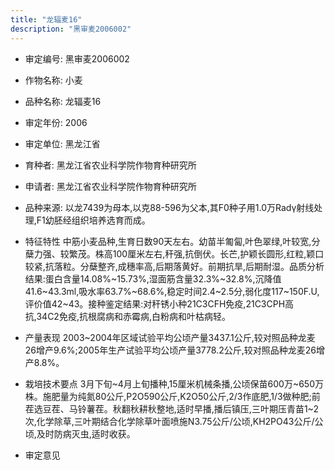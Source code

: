 ```yaml
---
title: "龙辐麦16"
description: "黑审麦2006002"
---
```

* 审定编号:  黑审麦2006002

*  作物名称:  小麦

*  品种名称:  龙辐麦16

*  审定年份:  2006

*  审定单位:  黑龙江省

* 育种者:  黑龙江省农业科学院作物育种研究所

*  申请者:  黑龙江省农业科学院作物育种研究所

*  品种来源:  以龙7439为母本,以克88-596为父本,其F0种子用1.0万Radγ射线处理,F1幼胚经组织培养选育而成。

*  特征特性
中筋小麦品种,生育日数90天左右。幼苗半匍匐,叶色翠绿,叶较宽,分蘖力强、较繁茂。株高100厘米左右,秆强,抗倒伏。长芒,护颖长圆形,红粒,颖口较紧,抗落粒。分蘖整齐,成穗率高,后期落黄好。前期抗旱,后期耐湿。品质分析结果:蛋白含量14.08%~15.73%,湿面筋含量32.3%~32.8%,沉降值41.6~43.3ml,吸水率63.7%~68.6%,稳定时间2.4~2.5分,弱化度117~150F.U,评价值42~43。接种鉴定结果:对秆锈小种21C3CFH免疫,21C3CPH高抗,34C2免疫,抗根腐病和赤霉病,白粉病和叶枯病轻。

*  产量表现
2003~2004年区域试验平均公顷产量3437.1公斤,较对照品种龙麦26增产9.6%;2005年生产试验平均公顷产量3778.2公斤,较对照品种龙麦26增产8.8%。

*  栽培技术要点
3月下旬~4月上旬播种,15厘米机械条播,公顷保苗600万~650万株。施肥量为纯氮80公斤,P2O590公斤,K2O50公斤,2/3作底肥,1/3做种肥;前茬选豆茬、马铃薯茬。秋翻秋耕秋整地,适时早播,播后镇压,三叶期压青苗1~2次,化学除草,三叶期结合化学除草叶面喷施N3.75公斤/公顷,KH2PO43公斤/公顷,及时防病灭虫,适时收获。

*  审定意见

